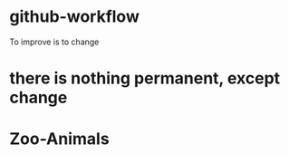 # github-workflow

To improve is to change

# there is nothing permanent, except change
# Zoo-Animals
